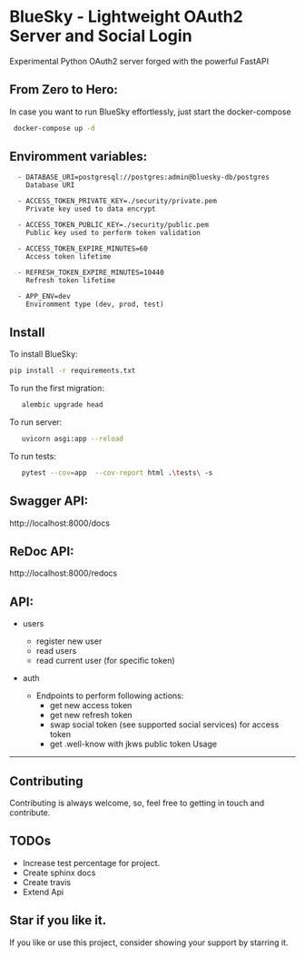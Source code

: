 BlueSky - Lightweight OAuth2 Server and Social Login
=====================================================

Experimental Python OAuth2 server forged with the powerful FastAPI

From Zero to Hero:
------------------
In case you want to run BlueSky effortlessly, just start the docker-compose
```bash
 docker-compose up -d
```

Enviromment variables:
-----------------------
      - DATABASE_URI=postgresql://postgres:admin@bluesky-db/postgres
        Database URI

      - ACCESS_TOKEN_PRIVATE_KEY=./security/private.pem
        Private key used to data encrypt

      - ACCESS_TOKEN_PUBLIC_KEY=./security/public.pem
        Public key used to perform token validation

      - ACCESS_TOKEN_EXPIRE_MINUTES=60
        Access token lifetime
 
      - REFRESH_TOKEN_EXPIRE_MINUTES=10440
        Refresh token lifetime

      - APP_ENV=dev
        Enviromment type (dev, prod, test)

Install
---------
To install BlueSky:
```bash
pip install -r requirements.txt 
```

To run the first migration:
```bash
   alembic upgrade head
```  

To run server:
```bash
   uvicorn asgi:app --reload
```

To run tests:
```bash
   pytest --cov=app  --cov-report html .\tests\ -s 
```   

Swagger API:
--------------
http://localhost:8000/docs


ReDoc API:
--------------
http://localhost:8000/redocs

API:
--------------
  - users
    - register new user
    - read users
    - read current user (for specific token)

  - auth
    - Endpoints to perform following actions:
      - get new access token
      - get new refresh token
      - swap social token (see supported social services) for access token
      - get .well-know with jkws public token 
Usage
-------


Contributing
-------------
Contributing is always welcome, so, feel free to getting in touch and contribute.

TODOs
-------------
-   Increase test percentage for project.
-   Create sphinx docs
-   Create travis
-   Extend Api
  
Star if you like it.
---------------------
If you like or use this project, consider showing your support by starring it.

